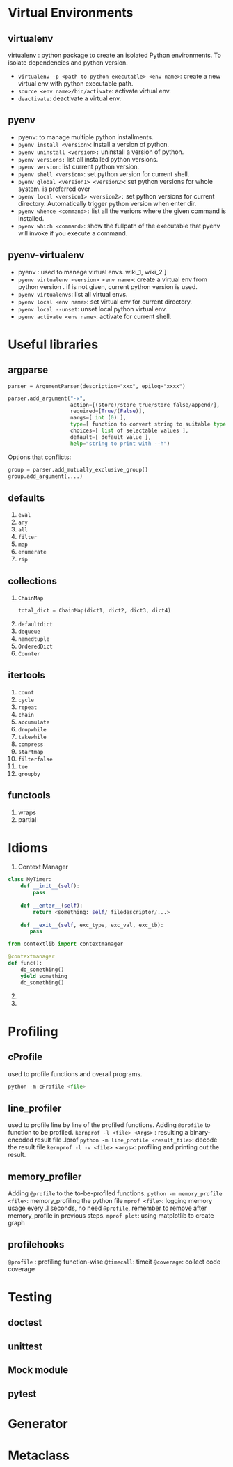 # Virtual Environments 

## virtualenv 
virtualenv : python package to create an isolated Python environments. To isolate dependencies and python version. 


- `virtualenv -p <path to python executable> <env name>`: create a new virtual env with python executable path.
- `source <env name>/bin/activate`: activate virtual env.
- `deactivate`: deactivate a virtual env.


## pyenv 
- pyenv: to manage multiple python installments. 
- `pyenv install <version>`: install a version of python.
- `pyenv uninstall <version>:` uninstall a version of python.
- `pyenv versions:` list all installed python versions.
- `pyenv version`: list current python version.
- `pyenv shell <version>`: set python version for current shell.
- `pyenv global <version1> <version2>`: set python versions for whole system. <version1> is preferred over <version2>
- `pyenv local <version1> <version2>:` set python versions for current directory. Automatically trigger python version when enter dir.
- `pyenv whence <command>:` list all the verions where the given command is installed.
- `pyenv which <command>`: show the fullpath of the executable that pyenv will invoke if you execute a command.


## pyenv-virtualenv
- pyenv : used to manage virtual envs. wiki_1, wiki_2 ]
- `pyenv virtualenv <version> <env name>`: create a virtual env <env name> from python version <version>. if <version> is not given, current python version is used.
- `pyenv virtualenvs`: list all virtual envs.
- `pyenv local <env name>`: set virtual env for current directory.
- `pyenv local --unset`: unset local python virtual env.
- `pyenv activate <env name>`: activate <env name> for current shell.

# Useful libraries
## argparse
`parser = ArgumentParser(description="xxx", epilog="xxxx")`

```python
parser.add_argument("-x",
                    action=[(store)/store_true/store_false/append/],
                    required=[True/(False)],
                    nargs=[ int (0) ],
                    type=[ function to convert string to suitable type ],
                    choices=[ list of selectable values ],
                    default=[ default value ],
                    help="string to print with --h")
```
Options that conflicts:
```python
group = parser.add_mutually_exclusive_group()
group.add_argument(....)
```

## defaults
1. `eval`
2. `any`
3. `all`
4. `filter` 
5. `map`
6. `enumerate`
7. `zip`

## collections
1. `ChainMap`
    ```python
    total_dict = ChainMap(dict1, dict2, dict3, dict4)
    ```
3. `defaultdict`
4. `dequeue`
5. `namedtuple`
6. `OrderedDict`
7. `Counter`

## itertools
1. `count`
2. `cycle`
3. `repeat`
4. `chain`
5. `accumulate`
6. `dropwhile`
7. `takewhile`
8. `compress`
9. `startmap`
10. `filterfalse`
11. `tee`
12. `groupby`

## functools
1. wraps
2. partial


# Idioms

1. Context Manager
```python
class MyTimer:
    def __init__(self):
        pass
    
    def __enter__(self):
        return <something: self/ filedescriptor/...>
    
    def __exit__(self, exc_type, exc_val, exc_tb):
       pass 
```

```python
from contextlib import contextmanager

@contextmanager
def func():
    do_something()
    yield something 
    do_something()
```

2. 
3. 


# Profiling
## cProfile
used to profile functions and overall programs.
```python
python -m cProfile <file>
```

## line_profiler
used to profile line by line of the profiled functions.
Adding `@profile` to function to be profiled.
`kernprof -l <file> <Args>` : resulting a binary-encoded result file .lprof
`python -m line_profile <result_file>`: decode the result file
`kernprof -l -v <file> <args>`: profiling and printing out the result.

## memory_profiler
Adding `@profile` to the to-be-profiled functions.
`python -m memory_profile <file>`: memory_profiling the python file
`mprof <file>`: logging memory usage every .1 seconds, no need `@profile`, remember to remove after memory_profile in previous steps.
`mprof plot`: using matplotlib to create graph

## profilehooks
`@profile` : profiling function-wise
`@timecall`: timeit
`@coverage`: collect code coverage


# Testing
## doctest
## unittest
## Mock module
## pytest

# Generator
# Metaclass
